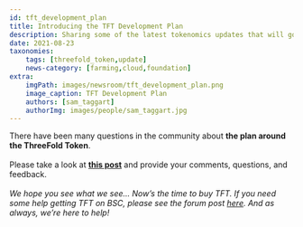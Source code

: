 ```yaml
---
id: tft_development_plan
title: Introducing the TFT Development Plan
description: Sharing some of the latest tokenomics updates that will go live with Grid 3.0. A sustainable development plan for TFT.
date: 2021-08-23
taxonomies:
    tags: [threefold_token,update]
    news-category: [farming,cloud,foundation]
extra:
    imgPath: images/newsroom/tft_development_plan.png
    image_caption: TFT Development Plan
    authors: [sam_taggart]
    authorImg: images/people/sam_taggart.jpg
---
```


There have been many questions in the community about **the plan around the ThreeFold Token**.
<br/>
<br/>
Please take a look at **[this post](https://forum.threefold.io/t/tft-development-plan/1149)** and provide your comments, questions, and feedback.
<br/>
<br/>
*We hope you see what we see… Now’s the time to buy TFT. If you need some help getting TFT on BSC, please see the forum post [here](https://forum.threefold.io/t/how-to-buy-tft-on-binance-smart-chain-using-pancake-swap-protocol/902). And as always, we’re here to help!*